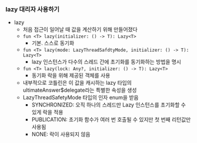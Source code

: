 ### lazy 대리자 사용하기

- lazy
  - 처음 접근이 일어날 때 값을 계산하기 위해 만들어졌다
  - `fun <T> lazy(initializer: () -> T): Lazy<T>`
    - 기본. 스스로 동기화
  - `fun <T> lazy(mode: LazyThreadSafdtyMode, initializer: () -> T): Lazy<T>`
    - lazy 인스턴스가 다수의 스레드 간에 초기화를 동기화하는 방법을 명시
  - `fun <T> lazy(lock: Any?, initializer: () -> T): Lazy<T>`
    - 동기화 락을 위해 제공된 객체를 사용
  - 내부적으로 코틀린은 이 값을 캐시하는 lazy 타입의 ultimateAnswer$delegate라는 특별한 속성을 생성
  - LazyThreadSafetyMode 타입의 인자 enum을 받음
    - SYNCHRONIZED: 오직 하나의 스레드만 Lazy 인스턴스를 초기화할 수 있게 락을 적용
    - PUBLICATION: 초기화 함수가 여러 번 호출될 수 있지만 첫 번째 리턴값만 사용됨
    - NONE: 락이 사용되지 않음
